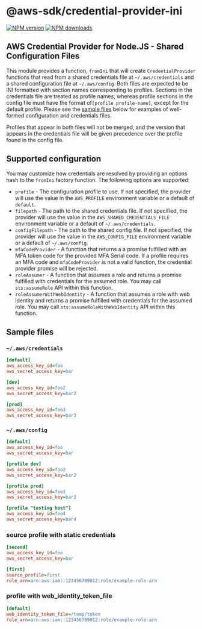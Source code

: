 # @aws-sdk/credential-provider-ini

[![NPM version](https://img.shields.io/npm/v/@aws-sdk/credential-provider-ini/latest.svg)](https://www.npmjs.com/package/@aws-sdk/credential-provider-ini)
[![NPM downloads](https://img.shields.io/npm/dm/@aws-sdk/credential-provider-ini.svg)](https://www.npmjs.com/package/@aws-sdk/credential-provider-ini)

## AWS Credential Provider for Node.JS - Shared Configuration Files

This module provides a function, `fromIni` that will create
`CredentialProvider` functions that read from a shared credentials file at
`~/.aws/credentials` and a shared configuration file at `~/.aws/config`. Both
files are expected to be INI formatted with section names corresponding to
profiles. Sections in the credentials file are treated as profile names, whereas
profile sections in the config file must have the format of`[profile profile-name]`,
except for the default profile. Please see the [sample
files](#sample-files) below for examples of well-formed configuration and
credentials files.

Profiles that appear in both files will not be merged, and the version that
appears in the credentials file will be given precedence over the profile found
in the config file.

## Supported configuration

You may customize how credentials are resolved by providing an options hash to
the `fromIni` factory function. The following options are supported:

- `profile` - The configuration profile to use. If not specified, the provider
  will use the value in the `AWS_PROFILE` environment variable or a default of
  `default`.
- `filepath` - The path to the shared credentials file. If not specified, the
  provider will use the value in the `AWS_SHARED_CREDENTIALS_FILE` environment
  variable or a default of `~/.aws/credentials`.
- `configFilepath` - The path to the shared config file. If not specified, the
  provider will use the value in the `AWS_CONFIG_FILE` environment variable or a
  default of `~/.aws/config`.
- `mfaCodeProvider` - A function that returns a a promise fulfilled with an
  MFA token code for the provided MFA Serial code. If a profile requires an MFA
  code and `mfaCodeProvider` is not a valid function, the credential provider
  promise will be rejected.
- `roleAssumer` - A function that assumes a role and returns a promise
  fulfilled with credentials for the assumed role. You may call `sts:assumeRole`
  API within this function.
- `roleAssumerWithWebIdentity` - A function that assumes a role with web identity
  and returns a promise fulfilled with credentials for the assumed role. You may call
  `sts:assumeRoleWithWebIdentity` API within this function.

## Sample files

### `~/.aws/credentials`

```ini
[default]
aws_access_key_id=foo
aws_secret_access_key=bar

[dev]
aws_access_key_id=foo2
aws_secret_access_key=bar2

[prod]
aws_access_key_id=foo3
aws_secret_access_key=bar3
```

### `~/.aws/config`

```ini
[default]
aws_access_key_id=foo
aws_secret_access_key=bar

[profile dev]
aws_access_key_id=foo2
aws_secret_access_key=bar2

[profile prod]
aws_access_key_id=foo3
aws_secret_access_key=bar3

[profile "testing host"]
aws_access_key_id=foo4
aws_secret_access_key=bar4
```

### source profile with static credentials

```ini
[second]
aws_access_key_id=foo
aws_secret_access_key=bar

[first]
source_profile=first
role_arn=arn:aws:iam::123456789012:role/example-role-arn
```

### profile with web_identity_token_file

```ini
[default]
web_identity_token_file=/temp/token
role_arn=arn:aws:iam::123456789012:role/example-role-arn
```
